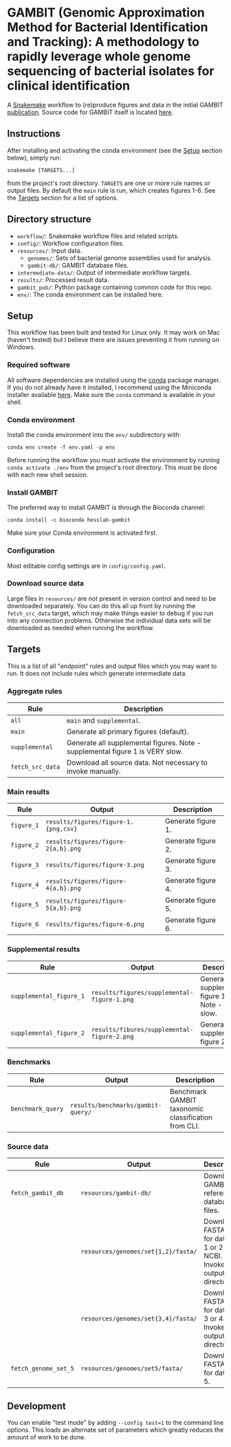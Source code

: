 # GAMBIT (Genomic Approximation Method for Bacterial Identification and Tracking): A methodology to rapidly leverage whole genome sequencing of bacterial isolates for clinical identification

A [Snakemake](https://snakemake.github.io/) workflow to (re)produce figures and data in the initial
GAMBIT [publication](https://doi.org/10.1101/2022.06.14.496173). Source code for GAMBIT itself is
located [here](https://github.com/hesslab-gambit/gambit/).


## Instructions

After  installing and activating the conda environment (see the [Setup](#setup) section below),
simply run:

```
snakemake [TARGETS...]
```

from the project's root directory. `TARGETS` are one or more rule names or output files. By default
the `main` rule is run, which creates figures 1-6. See the [Targets](#targets) section for a list
of options.


## Directory structure

* `workflow/`: Snakemake workflow files and related scripts.
* `config/`: Workflow configuration files.
* `resources/`: Input data.
  * `genomes/`: Sets of bacterial genome assemblies used for analysis.
  * `gambit-db/`: GAMBIT database files.
* `intermediate-data/`: Output of intermediate workflow targets.
* `results/`: Processed result data.
* `gambit_pub/`: Python package containing common code for this repo.
* `env/`: The conda environment can be installed here.


## Setup

This workflow has been built and tested for Linux only. It may work on Mac (haven't tested) but I
believe there are issues preventing it from running on Windows.

### Required software

All software dependencies are installed using the [conda](https://docs.conda.io) package manager.
If you do not already have it installed, I recommend using the Miniconda installer available
[here](https://docs.conda.io/en/latest/miniconda.html). Make sure the `conda` command is available
in your shell.

### Conda environment

Install the conda environment into the `env/` subdirectory with:

```
conda env create -f env.yaml -p env
```

Before running the workflow you must activate the environment by running `conda activate ./env`
from the project's root directory. This must be done with each new shell session.

### Install GAMBIT

The preferred way to install GAMBIT is through the Bioconda channel:

```
conda install -c bioconda hesslab-gambit
```

Make sure your Conda environment is activated first.

### Configuration ###

Most editable config settings are in `config/config.yaml`.

### Download source data

Large files in `resources/` are not present in version control and need to be downloaded separately.
You can do this all up front by running the `fetch_src_data` target, which may make things easier to
debug if you run into any connection problems. Otherwise the individual data sets will be
downloaded as needed when running the workflow.


## Targets

This is a list of all "endpoint" rules and output files which you may want to run.
It does not include rules which generate intermediate data.

### Aggregate rules

| Rule             | Description                                                                   |
|------------------|-------------------------------------------------------------------------------|
| `all`            | `main` and `supplemental`.                                                    |
| `main`           | Generate all primary figures (default).                                       |
| `supplemental`   | Generate all supplemental figures. Note - supplemental figure 1 is VERY slow. |
| `fetch_src_data` | Download all source data. Not necessary to invoke manually.                   |

### Main results

| Rule       | Output                               | Description         |
|------------|--------------------------------------|---------------------|
| `figure_1` | `results/figures/figure-1.{png,csv}` | Generate figure 1.  |
| `figure_2` | `results/figures/figure-2{a,b}.png`  | Generate figure 2.  |
| `figure_3` | `results/figures/figure-3.png`       | Generate figure 3.  |
| `figure_4` | `results/figures/figure-4{a,b}.png`  | Generate figure 4.  |
| `figure_5` | `results/figures/figure-5{a,b}.png`  | Generate figure 5.  |
| `figure_6` | `results/figures/figure-6.png`       | Generate figure 6.  |

### Supplemental results

| Rule                     | Output                                      | Description                                       |
|--------------------------|---------------------------------------------|---------------------------------------------------|
| `supplemental_figure_1`  | `results/figures/supplemental-figure-1.png` | Generate supplemental figure 1. Note - VERY slow. |
| `supplemental_figure_2`  | `results/fibures/supplemental-figure-2.png` | Generate supplemental figure 2.                   |

### Benchmarks

| Rule              | Output                             | Description                                         |
|-------------------|------------------------------------|-----------------------------------------------------|
| `benchmark_query` | `results/benchmarks/gambit-query/` | Benchmark GAMBIT taxonomic classification from CLI. |

### Source data

| Rule                 | Output                              | Description                                                                     |
|----------------------|-------------------------------------|---------------------------------------------------------------------------------|
| `fetch_gambit_db`    | `resources/gambit-db/`              | Download GAMBIT reference database files.                                       |
|                      | `resources/genomes/set{1,2}/fasta/` | Download FASTA files for data set 1 or 2 from NCBI. Invoke by output directory. |
|                      | `resources/genomes/set{3,4}/fasta/` | Download FASTA files for data set 3 or 4. Invoke by output directory.           |
| `fetch_genome_set_5` | `resources/genomes/set5/fasta/`     | Download FASTA files for data set 5.                                            |


## Development

You can enable "test mode" by adding `--config test=1` to the command line options. This loads
an alternate set of parameters which greatly reduces the amount of work to be done.
